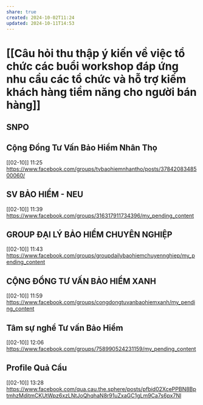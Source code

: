 ```yaml
---
share: true
created: 2024-10-02T11:24
updated: 2024-10-11T14:53
---
```

# [[Câu hỏi thu thập ý kiến về việc tổ chức các buổi workshop đáp ứng nhu cầu các tổ chức và hỗ trợ kiếm khách hàng tiềm năng cho người bán hàng]]
## SNPO
## Cộng Đồng Tư Vấn Bảo Hiểm Nhân Thọ
[[02-10]] 11:25 https://www.facebook.com/groups/tvbaohiemnhantho/posts/3784208348500060/

## SV BẢO HIỂM - NEU
[[02-10]] 11:39 https://www.facebook.com/groups/316317911734396/my_pending_content

## GROUP ĐẠI LÝ BẢO HIỂM CHUYÊN NGHIỆP
[[02-10]] 11:43 https://www.facebook.com/groups/groupdailybaohiemchuyennghiep/my_pending_content

## CỘNG ĐỒNG TƯ VẤN BẢO HIỂM XANH
[[02-10]] 11:59 https://www.facebook.com/groups/congdongtuvanbaohiemxanh/my_pending_content

## Tâm sự nghề Tư vấn Bảo Hiểm
[[02-10]] 12:06 https://www.facebook.com/groups/758990524231159/my_pending_content

## Profile Quả Cầu
[[02-10]] 13:28 https://www.facebook.com/qua.cau.the.sphere/posts/pfbid02XcePPBN8BptmhzMditmCKUtWpz6xzLNtJoQhqhaN8r91uZxaGC1gLm9Ca7s6px7Nl